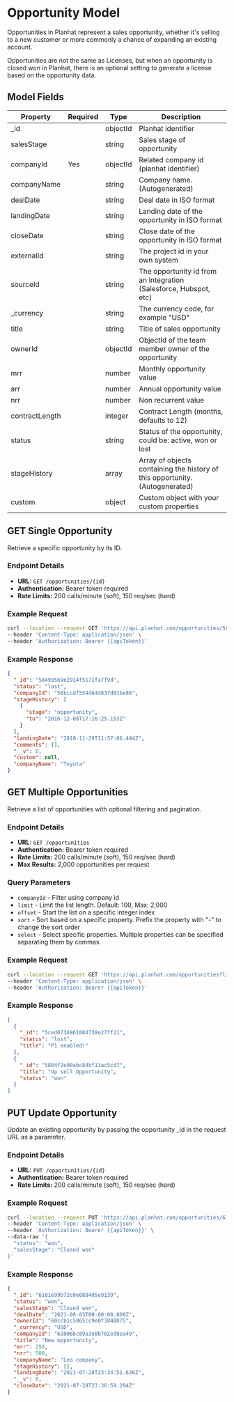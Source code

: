 # Opportunity Model

Opportunities in Planhat represent a sales opportunity, whether it's selling to a new customer or more commonly a chance of expanding an existing account.

Opportunities are not the same as Licenses, but when an opportunity is closed won in Planhat, there is an optional setting to generate a license based on the opportunity data.

## Model Fields

| Property | Required | Type | Description |
|----------|----------|------|-------------|
| _id |  | objectId | Planhat identifier |
| salesStage |  | string | Sales stage of opportunity |
| companyId | Yes | objectId | Related company id (planhat identifier) |
| companyName |  | string | Company name. (Autogenerated) |
| dealDate |  | string | Deal date in ISO format |
| landingDate |  | string | Landing date of the opportunity in ISO format |
| closeDate |  | string | Close date of the opportunity in ISO format |
| externalId |  | string | The project id in your own system |
| sourceId |  | string | The opportunity id from an integration (Salesforce, Hubspot, etc) |
| _currency |  | string | The currency code, for example "USD" |
| title |  | string | Title of sales opportunity |
| ownerId |  | objectId | ObjectId of the team member owner of the opportunity |
| mrr |  | number | Monthly opportunity value |
| arr |  | number | Annual opportunity value |
| nrr |  | number | Non recurrent value |
| contractLength |  | integer | Contract Length (months, defaults to 12) |
| status |  | string | Status of the opportunity, could be: active, won or lost |
| stageHistory |  | array | Array of objects containing the history of this opportunity. (Autogenerated) |
| custom |  | object | Custom object with your custom properties |

## GET Single Opportunity

Retrieve a specific opportunity by its ID.

### Endpoint Details
- **URL:** `GET /opportunities/{id}`
- **Authentication:** Bearer token required
- **Rate Limits:** 200 calls/minute (soft), 150 req/sec (hard)

### Example Request

```bash
curl --location --request GET 'https://api.planhat.com/opportunities/58499569e2914f5171fa7f9d' \
--header 'Content-Type: application/json' \
--header 'Authorization: Bearer {{apiToken}}'
```

### Example Response

```json
{
  "_id": "58499569e2914f5171fa7f9d",
  "status": "lost",
  "companyId": "56bccdf554d64d837d01be86",
  "stageHistory": [
    {
      "stage": "opportunity",
      "to": "2016-12-08T17:16:25.153Z"
    }
  ],
  "landingDate": "2018-11-29T11:57:06.444Z",
  "comments": [],
  "__v": 0,
  "custom": null,
  "companyName": "Toyota"
}
```

## GET Multiple Opportunities

Retrieve a list of opportunities with optional filtering and pagination.

### Endpoint Details
- **URL:** `GET /opportunities`
- **Authentication:** Bearer token required
- **Rate Limits:** 200 calls/minute (soft), 150 req/sec (hard)
- **Max Results:** 2,000 opportunities per request

### Query Parameters
- `companyId` - Filter using company id
- `limit` - Limit the list length. Default: 100, Max: 2,000
- `offset` - Start the list on a specific integer index
- `sort` - Sort based on a specific property. Prefix the property with "-" to change the sort order
- `select` - Select specific properties. Multiple properties can be specified separating them by commas

### Example Request

```bash
curl --location --request GET 'https://api.planhat.com/opportunities?limit=2&offset=0&sort=-mrr&select=_id,title,status' \
--header 'Content-Type: application/json' \
--header 'Authorization: Bearer {{apiToken}}'
```

### Example Response

```json
[
  {
    "_id": "5ced0734861084738e27ff21",
    "status": "lost",
    "title": "P1 enabled!"
  },
  {
    "_id": "5804f2e90abc84bf13ac5cd7",
    "title": "Up sell Opportunity",
    "status": "won"
  }
]
```

## PUT Update Opportunity

Update an existing opportunity by passing the opportunity _id in the request URL as a parameter.

### Endpoint Details
- **URL:** `PUT /opportunities/{id}`
- **Authentication:** Bearer token required
- **Rate Limits:** 200 calls/minute (soft), 150 req/sec (hard)

### Example Request

```bash
curl --location --request PUT 'https://api.planhat.com/opportunities/6101e99b72c0e0884d5e9139' \
--header 'Content-Type: application/json' \
--header 'Authorization: Bearer {{apiToken}}' \
--data-raw '{
  "status": "won",
  "salesStage": "Closed won"
}'
```

### Example Response

```json
{
  "_id": "6101e99b72c0e0884d5e9139",
  "status": "won",
  "salesStage": "Closed won",
  "dealDate": "2021-08-03T00:00:00.000Z",
  "ownerId": "60ccb1c5965cc9e0f3848075",
  "_currency": "USD",
  "companyId": "61006bc89a3e0b702ed8ea49",
  "title": "New opportunity",
  "mrr": 250,
  "nrr": 500,
  "companyName": "Leo company",
  "stageHistory": [],
  "landingDate": "2021-07-28T23:34:51.636Z",
  "__v": 0,
  "closeDate": "2021-07-28T23:36:59.294Z"
}
```